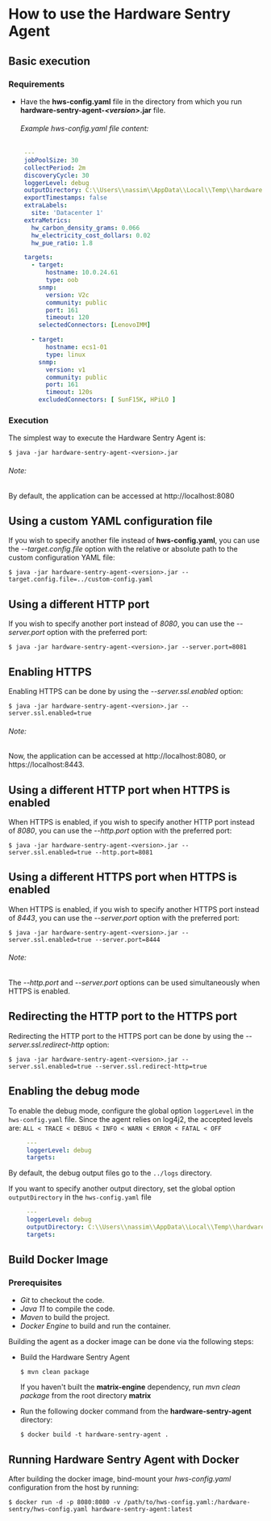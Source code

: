 # How to use the Hardware Sentry Agent

  ## Basic execution

   ### Requirements

   - Have the **hws-config.yaml** file
     in the directory from which you run **hardware-sentry-agent-_\<version\>_.jar** file.<br>

     ###### Example hws-config.yaml file content:
     ```yaml
      ---
      jobPoolSize: 30
      collectPeriod: 2m
      discoveryCycle: 30
      loggerLevel: debug
      outputDirectory: C:\\Users\\nassim\\AppData\\Local\\Temp\\hardware-logs2
      exportTimestamps: false
      extraLabels: 
        site: 'Datacenter 1'
      extraMetrics: 
        hw_carbon_density_grams: 0.066
        hw_electricity_cost_dollars: 0.02
        hw_pue_ratio: 1.8

      targets:
        - target:
            hostname: 10.0.24.61
            type: oob
          snmp:
            version: V2c
            community: public
            port: 161
            timeout: 120
          selectedConnectors: [LenovoIMM]

        - target:
            hostname: ecs1-01
            type: linux
          snmp:
            version: v1
            community: public
            port: 161
            timeout: 120s
          excludedConnectors: [ SunF15K, HPiLO ]
     ```

   ### Execution
   The simplest way to execute the Hardware Sentry Agent is:

   ```shell script
   $ java -jar hardware-sentry-agent-<version>.jar
   ```

   ###### Note:
   By default, the application can be accessed at http://localhost:8080

  ## Using a custom YAML configuration file
  If you wish to specify another file instead of **hws-config.yaml**,
  you can use the _--target.config.file_ option
  with the relative or absolute path to the custom configuration YAML file:

  ```shell script
  $ java -jar hardware-sentry-agent-<version>.jar --target.config.file=../custom-config.yaml
  ```

  ## Using a different HTTP port
  If you wish to specify another port instead of _8080_,
  you can use the _--server.port_ option with the preferred port:

  ```shell script
  $ java -jar hardware-sentry-agent-<version>.jar --server.port=8081
  ```

  ## Enabling HTTPS
  Enabling HTTPS can be done by using the _--server.ssl.enabled_ option:

  ```shell script
  $ java -jar hardware-sentry-agent-<version>.jar --server.ssl.enabled=true
  ```

   ###### Note:
   Now, the application can be accessed at http://localhost:8080, or https://localhost:8443.

  ## Using a different HTTP port when HTTPS is enabled
  When HTTPS is enabled, if you wish to specify another HTTP port instead of _8080_,
  you can use the _--http.port_ option with the preferred port:

  ```shell script
  $ java -jar hardware-sentry-agent-<version>.jar --server.ssl.enabled=true --http.port=8081
  ```
  ## Using a different HTTPS port when HTTPS is enabled
  When HTTPS is enabled, if you wish to specify another HTTPS port instead of _8443_,
  you can use the _--server.port_ option with the preferred port:

  ```shell script
  $ java -jar hardware-sentry-agent-<version>.jar --server.ssl.enabled=true --server.port=8444
  ```
   ###### Note:
   The _--http.port_ and _--server.port_ options can be used simultaneously when HTTPS is enabled.

  ## Redirecting the HTTP port to the HTTPS port
  Redirecting the HTTP port to the HTTPS port can be done by using the _--server.ssl.redirect-http_ option:

  ```shell script
  $ java -jar hardware-sentry-agent-<version>.jar --server.ssl.enabled=true --server.ssl.redirect-http=true
  ```

  ## Enabling the debug mode
  To enable the debug mode, configure the global option `loggerLevel` in the `hws-config.yaml` file. Since the agent relies on log4j2,
  the accepted levels are: `ALL < TRACE < DEBUG < INFO < WARN < ERROR < FATAL < OFF`

 ```yaml
      ---
      loggerLevel: debug
      targets:
  ```

  By default, the debug output files go to the `../logs` directory.

  If you want to specify another output directory, set the global option `outputDirectory` in the `hws-config.yaml` file

 ```yaml
      ---
      loggerLevel: debug
      outputDirectory: C:\\Users\\nassim\\AppData\\Local\\Temp\\hardware-logs2
      targets:
  ```

  ## Build Docker Image
  ### Prerequisites
  - *Git* to checkout the code.
  - *Java 11* to compile the code.
  - *Maven* to build the project.
  - *Docker Engine* to build and run the container.

  Building the agent as a docker image can be done via the following steps:

  - Build the Hardware Sentry Agent
    ```shell script
    $ mvn clean package
    ```
    If you haven't built the **matrix-engine** dependency, run *mvn clean package* from the root directory **matrix**

  - Run the following docker command from the **hardware-sentry-agent** directory:
    ```shell script
    $ docker build -t hardware-sentry-agent .
    ```

  ## Running Hardware Sentry Agent with Docker
  After building the docker image, bind-mount your *hws-config.yaml* configuration from the host by running:

  ```shell script
  $ docker run -d -p 8080:8080 -v /path/to/hws-config.yaml:/hardware-sentry/hws-config.yaml hardware-sentry-agent:latest
  ```
